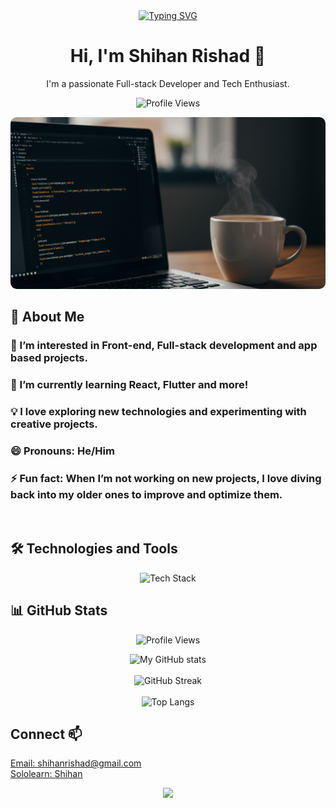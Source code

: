<div align="center">
  <a href="https://git.io/typing-svg"><img height="60px" alt="Typing SVG" src="https://readme-typing-svg.demolab.com/?&font=Nova+Mono&size=25&center=true&duration=3000&pause=2000&lines=Front-end+enthusiast;Tech+Explorer;Open+Source+Contributor;Full-Stack+Dev"></a>
</div>

<h1 align="center">Hi, I'm Shihan Rishad 👋</h1>

<p align="center">I'm a passionate Full-stack Developer and Tech Enthusiast.</p>

<p align="center">
  <img src="https://komarev.com/ghpvc/?username=ShihanRishad&style=flat-square&color=blue" alt="Profile Views" />
</p>

<div align="center">
  <img src="image.jpg" style="border-radius:10px"/>
</div>

## 🌟 About Me


<div align="left">
  
  ### 👀 I’m interested in Front-end, Full-stack development and app based projects.
  
  ### 🌱 I’m currently learning React, Flutter and more!
  
  ### 💡 I love exploring new technologies and experimenting with creative projects.
  
  ### 😄 Pronouns: He/Him
  
  ### ⚡ Fun fact: When I’m not working on new projects, I love diving back into my older ones to improve and optimize them.
</div>
<br>

## 🛠️ Technologies and Tools

<div align="center">
  <img src="https://skillicons.dev/icons?i=html,css,js,react,vite,flutter,dart,firebase,supabase,github,git,bootstrap,tailwind,nodejs,npm,express,jquery,vercel,netlify,nix,svg,py,flask,figma,vscode,bash,threejs,powershell,wordpress,gmail&theme=dark&perline=6" alt="Tech Stack" />
</div>

<!-- ## 🚀 Projects

### [Project 1](https://github.com/ShihanRishad/Project1)
<div align="center">
  <img src="https://via.placeholder.com/600x400" alt="Project 1 Screenshot" width="600"/>
</div>
<p align="center">Description of Project 1 with a brief overview and key features.</p>

### [Project 2](https://github.com/ShihanRishad/Project2)
<div align="center">
  <img src="https://via.placeholder.com/600x400" alt="Project 2 Screenshot" width="600"/>
</div>
<p align="center">Description of Project 2 with a brief overview and key features.</p> -->

## 📊 GitHub Stats

<p align="center">
  <img src="https://komarev.com/ghpvc/?username=ShihanRishad&style=flat-square&color=blue" alt="Profile Views" />
</p>

<p align="center">
  <img src="https://github-readme-stats.vercel.app/api?username=ShihanRishad&show_icons=true&theme=radical" alt="My GitHub stats" width="600" /><br><br>
  <img src="https://github-readme-streak-stats.herokuapp.com/?user=ShihanRishad&theme=radical" alt="GitHub Streak" width="600" /><br><br>
  <img src="https://github-readme-stats.vercel.app/api/top-langs/?username=ShihanRishad&layout=compact&theme=radical" alt="Top Langs" width="400" />
</p>

## Connect 📫

<p align="left">
  <a href="mailto:shihanrishad@gmail.com" target="_blank" >Email: shihanrishad@gmail.com</a><br>
  <a href="https://www.sololearn.com/en/profile/31317959" target="_blank" >Sololearn: Shihan</a>
</p>

<p align="center">
  <img src="https://capsule-render.vercel.app/api?type=waving&color=gradient&height=100&section=footer"/>
</p>

  <!---- 📫 How to reach me:  ... --->
<!---
ShihanRishad/ShihanRishad is a ✨ special ✨ repository because its `README.md` (this file) appears on your GitHub profile.
You can click the Preview link to take a look at your changes.
--->
